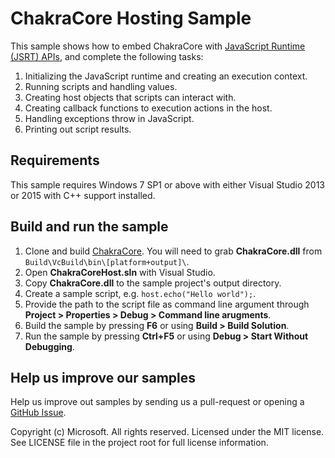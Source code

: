 # ChakraCore Hosting Sample
This sample shows how to embed ChakraCore with [JavaScript Runtime (JSRT) APIs](http://aka.ms/corejsrtref), and complete the following tasks:

1. Initializing the JavaScript runtime and creating an execution context.
2. Running scripts and handling values.
3. Creating host objects that scripts can interact with.
4. Creating callback functions to execution actions in the host.
5. Handling exceptions throw in JavaScript.
6. Printing out script results.

## Requirements
This sample requires Windows 7 SP1 or above with either Visual Studio 2013 or 2015 with C++ support installed. 

## Build and run the sample
1. Clone and build [ChakraCore](https://github.com/Microsoft/ChakraCore). You will need to grab **ChakraCore.dll** from `Build\VcBuild\bin\[platform+output]\`.
2. Open **ChakraCoreHost.sln** with Visual Studio.
3. Copy **ChakraCore.dll** to the sample project's output directory.
4. Create a sample script, e.g. `host.echo("Hello world");`.
5. Provide the path to the script file as command line argument through **Project > Properties > Debug > Command line arugments**.
6. Build the sample by pressing  **F6**  or using  **Build > Build Solution**.
7. Run the sample by pressing  **Ctrl+F5**  or using  **Debug > Start Without Debugging**.

## Help us improve our samples
Help us improve out samples by sending us a pull-request or opening a [GitHub Issue](https://github.com/Microsoft/Chakra-Samples/issues/new).

Copyright (c) Microsoft. All rights reserved.  Licensed under the MIT license. See LICENSE file in the project root for full license information.